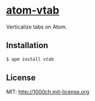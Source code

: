 # [atom-vtab](https://atom.io/packages/vtab)

Verticalize tabs on Atom.

## Installation

```bash
$ apm install vtab
```

## License

MIT: http://1000ch.mit-license.org
